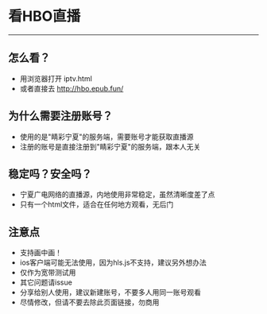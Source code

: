 # 看HBO直播

---

## 怎么看？

- 用浏览器打开 iptv.html
- 或者直接去 <http://hbo.epub.fun/>

## 为什么需要注册账号？

- 使用的是"睛彩宁夏"的服务端，需要账号才能获取直播源
- 注册的账号是直接注册到"睛彩宁夏"的服务端，跟本人无关

## 稳定吗？安全吗？

- 宁夏广电网络的直播源，内地使用非常稳定，虽然清晰度差了点
- 只有一个html文件，适合在任何地方观看，无后门

## 注意点

- 支持画中画！
- ios客户端可能无法使用，因为hls.js不支持，建议另外想办法
- 仅作为宽带测试用
- 其它问题请issue
- 分享给别人使用，建议新建账号，不要多人用同一账号观看
- 尽情修改，但请不要去除此页面链接，勿商用
